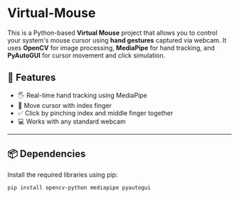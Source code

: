 # Virtual-Mouse

This is a Python-based **Virtual Mouse** project that allows you to control your system's mouse cursor using **hand gestures** captured via webcam. It uses **OpenCV** for image processing, **MediaPipe** for hand tracking, and **PyAutoGUI** for cursor movement and click simulation.

## 🚀 Features

- 🖐 Real-time hand tracking using MediaPipe
- 🎯 Move cursor with index finger
- ✅ Click by pinching index and middle finger together
- 💻 Works with any standard webcam
  

---

## 📦 Dependencies

Install the required libraries using pip:

```bash
pip install opencv-python mediapipe pyautogui
